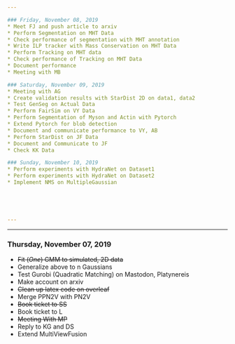 ```yaml
---

### Friday, November 08, 2019
* Meet FJ and push article to arxiv
* Perform Segmentation on MHT Data
* Check performance of segmentation with MHT annotation
* Write ILP tracker with Mass Conservation on MHT Data
* Perform Tracking on MHT data
* Check performance of Tracking on MHT Data
* Document performance
* Meeting with MB

### Saturday, November 09, 2019
* Meeting with AG
* Create validation results with StarDist 2D on data1, data2
* Test GenSeg on Actual Data
* Perform FairSim on VY Data
* Perform Segmentation of Myson and Actin with Pytorch
* Extend Pytorch for blob detection
* Document and communicate performance to VY, AB
* Perform StarDist on JF Data
* Document and Communicate to JF
* Check KK Data

### Sunday, November 10, 2019
* Perform experiments with HydraNet on Dataset1
* Perform experiments with HydraNet on Dataset2
* Implement NMS on MultipleGaussian





---
```


---

### Thursday, November 07, 2019
* ~~Fit (*One*) GMM to simulated, 2D data~~
* Generalize above to n Gaussians
* Test Gurobi (Quadratic Matching) on Mastodon, Platynereis
* Make account on arxiv
* ~~Clean up latex code on overleaf~~
* Merge PPN2V with PN2V
* ~~Book ticket to SS~~
* Book ticket to L
* ~~Meeting With MP~~
* Reply to KG and DS
* Extend MultiViewFusion

